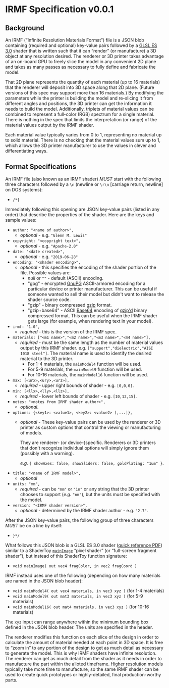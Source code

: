 # IRMF Specification v0.0.1

## Background

An IRMF (“Infinite Resolution Materials Format”) file is a JSON blob containing
(required and optional) key-value pairs followed by a [GLSL ES 3.0](https://en.wikipedia.org/wiki/OpenGL_ES#OpenGL_ES_3.0)
shader that is written such that it can “render” (or manufacture) a 3D object at
any resolution desired.
The renderer or 3D printer takes advantage of an on-board GPU to freely
slice the model in any convenient 2D plane and takes as many passes as necessary
to fully define and fabricate the model.

That 2D plane represents the quantity of each material (up to 16 materials)
that the renderer will deposit into 3D space along that 2D plane.
(Future versions of this spec may support more than 16 materials.)
By modifying the parameters while the printer is building the model and
re-slicing it from different angles and positions, the 3D printer can get
the information it needs to build the model.
Additionally, triplets of material values can be combined
to represent a full-color (RGB) spectrum for a single material.
There is nothing in the spec that limits the interpretation (or range) of
the material values output by the IRMF shader.

Each material value typically varies from 0 to 1, representing no material up
to solid material. There is no checking that the material values sum up to 1,
which allows the 3D printer manufacturer to use the values in clever and
differentiating ways.

## Format Specifications

An IRMF file (also known as an IRMF shader) *MUST* start with the following three
characters followed by a `\n` (newline or `\r\n` [carriage return, newline]
on DOS systems):

* `/*{`

Immediately following this opening are JSON key-value pairs
(listed in any order) that describe the properties of the shader.
Here are the keys and sample values:

* `author: "<name of author>",`
  * *optional* - e.g. `"Glenn M. Lewis"`
* `copyright: "<copyright text>",`
  * *optional* - e.g. `"Apache-2.0"`
* `date: "<date created>",`
  * *optional* - e.g. `"2019-06-28"`
* `encoding: "<shader encoding>",`
  * *optional* - this specifies the encoding of the shader portion of the file.
    Possible values are:
    * _null_ or `""` - default (ASCII) encoding.
    * "gpg" - encrypted [GnuPG](https://gnupg.org/) ASCII-armored encoding for a
      particular device or printer manufacturer. This can be useful if someone
      wanted to sell their model but didn't want to release the shader source code.
    * "gzip" - binary compressed [gzip](https://en.wikipedia.org/wiki/Gzip) format.
    * "gzip+base64" - ASCII [Base64](https://en.wikipedia.org/wiki/Base64) encoding
      of [gzip'd](https://en.wikipedia.org/wiki/Gzip) binary compressed format.
      This can be useful when the IRMF shader gets large (for example, when rendering
      text in your model).
* `irmf: "1.0",`
  * *required* - this is the version of the IRMF spec.
* `materials: ["<m1 name>","<m2 name>","<m3 name>","<m4 name>"],`
  * *required* - must be the same length as the number of material values
     output by this IRMF shader. e.g. `["support","dielectric","AISI 1018 steel"]`.
     The material name is used to identify the desired material to the 3D printer.
    * For 1-4 materials, the `mainModel4` function will be used.
    * For 5-9 materials, the `mainModel9` function will be used.
    * For 10-16 materials, the `mainModel16` function will be used.
* `max: [<urx>,<ury>,<urz>],`
  * *required* - upper right bounds of shader - e.g. `[0,0,0]`.
* `min: [<llx>,<lly>,<llz>],`
  * *required* - lower left bounds of shader - e.g. `[10,12,15]`.
* `notes: "<notes from IRMF shader author>",`
  * *optional*.
* `options: {<key1>: <value1>, <key2>: <value2> [,...]},`
  * *optional* - These key-value pairs can be used by the renderer or 3D printer
    as custom options that control the viewing or manufacturing of models.
    
    They are renderer- (or device-)specific. Renderers or 3D printers that don't
    recognize individual options will simply ignore them (possibly with a warning).
    
    *e.g.* `{ showAxes: false, showSliders: false, goldPlating: "1um" }`.
* `title: "<name of IRMF model>",`
  * *optional*
* `units: "mm",`
  * *required* - can be `"mm"` or `"in"` or any string that the 3D printer chooses
    to support (*e.g.* `"nm"`), but the units must be specified with the model.
* `version: "<IRMF shader version>",`
  * *optional* - determined by the IRMF shader author - e.g. `"2.7"`.

After the JSON key-value pairs, the following group of three characters *MUST*
be on a line by itself:

* `}*/`

What follows this JSON blob is a GLSL ES 3.0 shader
([quick reference PDF](https://www.khronos.org/files/opengles3-quick-reference-card.pdf))
similar to a ShaderToy
[`mainImage`](https://www.shadertoy.com/howto)
“pixel shader” (or “full-screen fragment shader”), but instead of this
ShaderToy function signature:

* `void mainImage( out vec4 fragColor, in vec2 fragCoord )`

IRMF instead uses one of the following (depending on how many materials
are named in the JSON blob header):

* `void mainModel4( out vec4 materials, in vec3 xyz )`
  (for 1-4 materials)
* `void mainModel9( out mat3 materials, in vec3 xyz )`
  (for 5-9 materials)
* `void mainModel16( out mat4 materials, in vec3 xyz )`
  (for 10-16 materials)

The `xyz` input can range anywhere within the minimum bounding box
defined in the JSON blob header. The units are specified in the
header.

The renderer modifies this function on each slice of the design in order
to calculate the amount of material needed at each point in 3D space. It is
free to “zoom in” to any portion of the design to get as much detail as
necessary to generate the model. This is why IRMF shaders have infinite
resolution. The renderer can get as much detail from the shader as it needs
in order to manufacture the part within the alloted timeframe. Higher
resolution models typically take more time to manufacture, so the same
IRMF shader can be used to create quick prototypes or highly-detailed,
final production-worthy parts.

